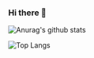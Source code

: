 ### Hi there 👋

![Anurag's github stats](https://github-readme-stats.vercel.app/api?username=Mr-XiaoLiang&show_icons=true&count_private=true)

![Top Langs](https://github-readme-stats.vercel.app/api/top-langs/?username=Mr-XiaoLiang)


